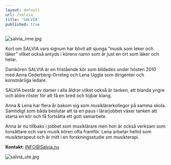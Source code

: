 ```yaml
---
layout: default
url: /salvia
title: 'SALVIA'
published: true
---
```


![salvia_inne.jpg]({{site.baseurl}}/src/render/salvia_inne.jpg)

Kort om SALVIA vars signum har blivit att sjunga ”musik som leker och läker” vilket också antyds i körens namn som är just en ört som läker och helar.

Damkören SALVIA är en fristående kör som bildades under hösten 2010 med Anna Cederberg-Orreteg och Lena Uggla som dirigenter och konstnärliga ledare.

SALVIA består av damer i alla åldrar vilket också är tanken, att blanda yngre och äldre röster för att få en bred och töjbar klang.

Anna & Lena har flera år bakom sig som musiklärarkollegor på samma skola. Samtidigt som båda beslutar att ta en paus i lärarjobbet växer tanken att starta en kör och få fortsätta ett gott samarbete.

Anna är nu tillbaks i jobbet som musiklärare men hon är också verksam som tonsättare och vars musik kören ofta framför. Lena arbetar heltid som musikterapeut och är mitt i en forskningsstudie om musikterapi.

**Kontakt:** [INFO@Salvia.nu](mailto:INFO@Salvia.nu)

![salvia_ute.jpg]({{site.baseurl}}/src/render/salvia_ute.jpg)
